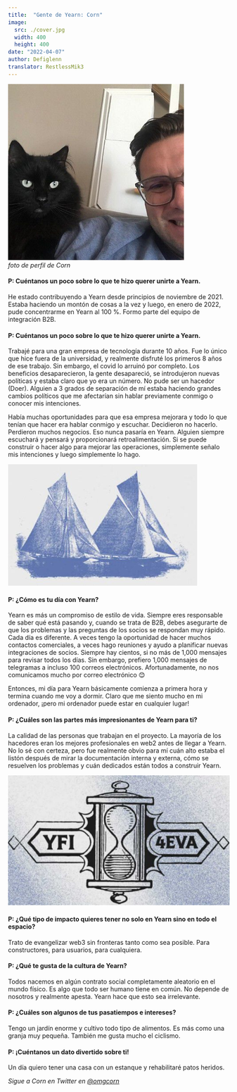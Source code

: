 ```yaml
---
title:  "Gente de Yearn: Corn"
image:
  src: ./cover.jpg
  width: 400
  height: 400
date: "2022-04-07"
author: Defiglenn
translator: RestlessMik3
---
```


![](cover.jpg?w=400&h=400)\
*foto de perfil de Corn*

#### P: Cuéntanos un poco sobre lo que te hizo querer unirte a Yearn.

He estado contribuyendo a Yearn desde principios de noviembre de 2021. Estaba haciendo un montón de cosas a la vez y luego, en enero de 2022, pude concentrarme en Yearn al 100 %. Formo parte del equipo de integración B2B.

#### P: Cuéntanos un poco sobre lo que te hizo querer unirte a Yearn.

Trabajé para una gran empresa de tecnología durante 10 años. Fue lo único que hice fuera de la universidad, y realmente disfruté los primeros 8 años de ese trabajo. Sin embargo, el covid lo arruinó por completo. Los beneficios desaparecieron, la gente desapareció, se introdujeron nuevas políticas y estaba claro que yo era un número. No pude ser un hacedor (Doer). Alguien a 3 grados de separación de mí estaba haciendo grandes cambios políticos que me afectarían sin hablar previamente conmigo o conocer mis intenciones.

Había muchas oportunidades para que esa empresa mejorara y todo lo que tenían que hacer era hablar conmigo y escuchar. Decidieron no hacerlo. Perdieron muchos negocios. Eso nunca pasaría en Yearn. Alguien siempre escuchará y pensará y proporcionará retroalimentación. Si se puede construir o hacer algo para mejorar las operaciones, simplemente señalo mis intenciones y luego simplemente lo hago.

![](image1.jpg?w=530&h=311)

#### P: ¿Cómo es tu día con Yearn?

Yearn es más un compromiso de estilo de vida. Siempre eres responsable de saber qué está pasando y, cuando se trata de B2B, debes asegurarte de que los problemas y las preguntas de los socios se respondan muy rápido. Cada día es diferente. A veces tengo la oportunidad de hacer muchos contactos comerciales, a veces hago reuniones y ayudo a planificar nuevas integraciones de socios. Siempre hay cientos, si no más de 1,000 mensajes para revisar todos los días. Sin embargo, prefiero 1,000 mensajes de telegramas a incluso 100 correos electrónicos. Afortunadamente, no nos comunicamos mucho por correo electrónico 😊

Entonces, mi día para Yearn básicamente comienza a primera hora y termina cuando me voy a dormir. Claro que me siento mucho en mi ordenador, ¡pero mi ordenador puede estar en cualquier lugar!

#### P: ¿Cuáles son las partes más impresionantes de Yearn para ti?

La calidad de las personas que trabajan en el proyecto. La mayoría de los hacedores eran los mejores profesionales en web2 antes de llegar a Yearn. No lo sé con certeza, pero fue realmente obvio para mí cuán alto estaba el listón después de mirar la documentación interna y externa, cómo se resuelven los problemas y cuán dedicados están todos a construir Yearn.

![](image2.jpg?w=430&h=276)

#### P: ¿Qué tipo de impacto quieres tener no solo en Yearn sino en todo el espacio?

Trato de evangelizar web3 sin fronteras tanto como sea posible. Para constructores, para usuarios, para cualquiera.

#### P: ¿Qué te gusta de la cultura de Yearn?

Todos nacemos en algún contrato social completamente aleatorio en el mundo físico. Es algo que todo ser humano tiene en común. No depende de nosotros y realmente apesta. Yearn hace que esto sea irrelevante.

#### P: ¿Cuáles son algunos de tus pasatiempos e intereses?

Tengo un jardín enorme y cultivo todo tipo de alimentos. Es más como una granja muy pequeña. También me gusta mucho el ciclismo.

#### P: ¡Cuéntanos un dato divertido sobre ti!

Un día quiero tener una casa con un estanque y rehabilitaré patos heridos.

*Sigue a Corn en Twitter en [@omgcorn](https://twitter.com/omgcorn)*

